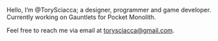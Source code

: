 Hello, I’m @TorySciacca; a designer, programmer and game developer. Currently working on Gauntlets for Pocket Monolith.

Feel free to reach me via email at torysciacca@gmail.com.
